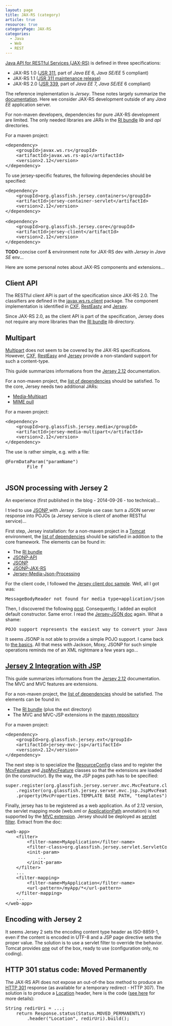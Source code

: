 ```yaml
---
layout: page
title: JAX-RS (category)
article: true
resource: true
categoryPage: JAX-RS
categories:
  - Java
  - Web
  - REST
---
```

<div>
<p>
<a href="https://jax-rs-spec.java.net/">Java API for RESTful Services (JAX-RS)</a> is defined in three specifications:
</p>
<ul>
	<li>JAX-RS 1.0 (<a href="https://jcp.org/en/jsr/detail?id=311">JSR 311</a>, part of <em>Java EE</em> 6, <em>Java SE/EE</em> 5 compliant)</li>
	<li>JAX-RS 1.1 (<a href="https://jcp.org/aboutJava/communityprocess/maintenance/jsr311/">JSR 311 maintenance release</a>)</li>
	<li>JAX-RS 2.0 (<a href="https://jcp.org/en/jsr/detail?id=339">JSR 339</a>, part of <em>Java EE</em> 7, <em>Java SE/EE</em> 6 compliant)</li>
</ul>
<p>
The reference implementation is <em>Jersey</em>. These notes largely summarize the <a href="https://jersey.java.net/documentation/latest/">documentation</a>. 	Here we consider JAX-RS development outside of any <em>Java EE</em> application server.
</p>
<p>
For non-maven developers, dependencies for pure JAX-RS development are limited. The only needed libraries are JARs in the <a href="https://jersey.java.net/download.html">RI bundle</a> <em>lib</em> and <em>api</em> directories.
</p>
<p>
For a maven project: 
</p>
<pre>&lt;dependency&gt;
    &lt;groupId&gt;javax.ws.rs&lt;/groupId&gt;
    &lt;artifactId&gt;javax.ws.rs-api&lt;/artifactId&gt;
    &lt;version&gt;2.12&lt;/version&gt;
&lt;/dependency&gt;</pre>
<p>
To use jersey-specific features, the following dependecies should be specified:
</p>
<pre>&lt;dependency&gt;
    &lt;groupId&gt;org.glassfish.jersey.containers&lt;/groupId&gt;
    &lt;artifactId&gt;jersey-container-servlet&lt;/artifactId&gt;
    &lt;version&gt;2.12&lt;/version&gt;
&lt;/dependency&gt;
<!-- For Jersey client-specific features -->
&lt;dependency&gt;
    &lt;groupId&gt;org.glassfish.jersey.core&lt;/groupId&gt;
    &lt;artifactId&gt;jersey-client&lt;/artifactId&gt;
    &lt;version&gt;2.12&lt;/version&gt;
&lt;/dependency&gt;</pre>
<p>
<b>TODO</b> concise conf & environment note for JAX-RS dev with <em>Jersey</em> in <em>Java SE</em> env...
</p>
<p>Here are some personal notes about JAX-RS components and extensions...</p>
</div>
<div>
<h2><a id="client-api">Client API</a></h2>
<p>
The RESTful client API is part of the specification since JAX-RS 2.0. The classifiers are defined in the <a href="http://docs.oracle.com/javaee/7/api/javax/ws/rs/client/package-summary.html">javax.ws.rs.client</a> package. The component implementation is identified in <a href="http://cxf.apache.org/docs/jax-rs-client-api.html">CXF</a>, <a href="http://docs.jboss.org/resteasy/docs/3.0-beta-3/userguide/html/RESTEasy_Client_Framework.html">RestEasty</a> and <a href="https://jersey.java.net/documentation/2.12/client.html">Jersey</a>.
</p>
<p>
Since JAX-RS 2.0, as the client API is part of the specification, Jersey does not require any more libraries than the <a href="https://jersey.java.net/download.html">RI bundle</a> <em>lib</em> directory.
</p>
</div>
<div>
<h2><a id="multipart">Multipart</a></h2>
<p>
<a href="http://www.w3.org/Protocols/rfc1341/7_2_Multipart.html">Multipart</a> does not seem to be covered by the JAX-RS specifications. However, <a href="http://cxf.apache.org/docs/jax-rs-multiparts.html#JAX-RSMultiparts-MultipartannotationandOptionalattachments">CXF</a>, <a href="http://docs.jboss.org/resteasy/docs/1.1.GA/userguide/html/Multipart.html">RestEasy</a> and <a href="https://jersey.java.net/apidocs/2.12/jersey/org/glassfish/jersey/media/multipart/package-summary.html">Jersey</a> provide a non-standard support for such a content-type.
</p>
<p>
This guide summarizes informations from the <a href="https://jersey.java.net/documentation/2.12/media.html#multipart">Jersey 2.12</a> documentation.
</p>
<p>
For a non-maven project, the <a href="https://jersey.java.net/project-info/2.12/jersey/project/jersey-media-multipart/dependencies.html">list of dependencies</a> should be satisfied. To the core, Jersey needs two additional JARs: 
</p>
<ul>
	<li><a href="http://repo1.maven.org/maven2/org/glassfish/jersey/media/jersey-media-multipart/">Media-Multipart</a></li>
	<li><a href="https://mimepull.java.net/">MIME pull</a></li>
</ul>
<p>
For a maven project: 
</p>
<pre>&lt;dependency&gt;
    &lt;groupId&gt;org.glassfish.jersey.media&lt;/groupId&gt;
    &lt;artifactId&gt;jersey-media-multipart&lt;/artifactId&gt;
    &lt;version&gt;2.12&lt;/version&gt;
&lt;/dependency&gt;</pre>
<p>
The use is rather simple, e.g. with a file:
</p>
<pre>@FormDataParam("paramName")
		File f
		</pre>
</div>
<div  itemprop="about" itemscope itemtype="http://schema.org/SoftwareApplication">
<h2><a id="jersey-json">JSON processing with Jersey 2</a></h2>
<!--
<p>See <a href="../../../note/json-processing-with-jersey">this note</a>.</p>
-->
<p>
An experience (first published in the blog - 2014-09-26 - too technical)...
</p>
<p>
I tried to use 
	<a itemprop="url" href="https://jersey.java.net/documentation/2.12/media.html#json.json-p">
		<span itemprop="name">JSONP
	</span>
	</a> with 
	<span itemprop="isPartOf" itemscope itemtype="http://schema.org/SoftwareApplication>
		<a itemprop="url" href="https://jersey.java.net/">
			<span itemprop="name"><em>Jersey</em></span>
		</a>
	</span>. 
	Simple use case: turn a JSON server response into POJOs (a Jersey service is client of another RESTful service)...
</p>
<p>
First step, Jersey installation: for a non-maven project in a <a href="http://tomcat.apache.org/">Tomcat</a> environment, the <a href="https://jersey.java.net/project-info/2.12/jersey/project/jersey-media-json-processing/dependencies.html">list of dependencies</a> should be satisfied in addition to the core framework. The elements can be found in:
</p>
<ul>
	<li>The <a itemprop="requirements" href="https://jersey.java.net/download.html">RI bundle</a> </li>
	<li><a itemprop="requirements" href="http://search.maven.org/remotecontent?filepath=javax/json/javax.json-api/1.0/javax.json-api-1.0.jar">JSONP-API</a></li>
	<li><a itemprop="requirements" href="http://search.maven.org/remotecontent?filepath=org/glassfish/javax.json/1.0.4/javax.json-1.0.4.jar">JSONP</a></li>
	<li><a itemprop="requirements" href="http://central.maven.org/maven2/org/glassfish/jsonp-jaxrs/1.0/jsonp-jaxrs-1.0.jar">JSONP-JAX-RS</a></li>
	<li><a itemprop="requirements" href="http://repo1.maven.org/maven2/org/glassfish/jersey/media/jersey-media-json-processing/">Jersey-Media-Json-Processing</a></li>
</ul>
<p>
For the client code, I followed the <a href="https://jersey.java.net/documentation/2.12/client.html#client.ex.formpost">Jersey client doc sample</a>. Well, all I got was: 
</p>
<pre>MessageBodyReader not found for media type=application/json</pre>
<p>
Then, I discovered the following <a href="https://blogs.oracle.com/groundside/entry/jax_rs_2_0_messagebodyreader">post</a>. Consequently, I added an explicit default constructor. Same error. I read the <a href="https://jersey.java.net/documentation/2.12/media.html#d0e6497">Jersey-JSON doc</a> again. What a shame: 
</p>
<pre>POJO support represents the easiest way to convert your Java Objects to JSON and back. Media modules that support this approach are MOXy and Jackson</pre>
<p>
It seems JSONP is not able to provide a simple POJO support. I came back to <a href="http://www.json.org/java/">the basics</a>. All that mess with Jackson, Moxy, JSONP for such simple operations reminds me of an XML nightmare a few years ago... 
</p>
</div>
<div>
<h2><a href="#jersey-mvc-jsp">Jersey 2 Integration with JSP</a></h2>
<p>
This guide summarizes informations from the <a href="https://jersey.java.net/documentation/2.12/mvc.html">Jersey 2.12</a> documentation. The MVC and MVC features are extensions.
</p>
<p>
For a non-maven project, the <a href="https://jersey.java.net/project-info/2.12/jersey/project/jersey-mvc-jsp/dependencies.html">list of dependencies</a> should be satisfied. The elements can be found in: 
</p>
<ul>
	<li>The <a href="https://jersey.java.net/download.html">RI bundle</a> (plus the ext directory)</li>
	<li>The MVC and MVC-JSP extensions in the <a href="http://repo1.maven.org/maven2/org/glassfish/jersey/ext/">maven repository</a></li>
</ul>
<p>
For a maven project: 
</p>
<pre>&lt;dependency&gt;
    &lt;groupId&gt;org.glassfish.jersey.ext&lt;/groupId&gt;
    &lt;artifactId&gt;jersey-mvc-jsp&lt;/artifactId&gt;
    &lt;version&gt;2.12&lt;/version&gt;
&lt;/dependency&gt;</pre>
<p>
The next step is to specialize the <a href="https://jersey.java.net/apidocs/2.0/jersey/org/glassfish/jersey/server/ResourceConfig.html">ResourceConfig</a> class and to register the <a href="https://jersey.java.net/apidocs/2.12/jersey/org/glassfish/jersey/server/mvc/MvcFeature.html">McvFeature</a> and <a href="https://jersey.java.net/apidocs/2.12/jersey/org/glassfish/jersey/server/mvc/jsp/JspMvcFeature.html">JspMvcFeature</a> classes so that the extensions are loaded (in the constructor). By the way, the JSP pages path has to be specified:
</p>
<pre>super.register(org.glassfish.jersey.server.mvc.MvcFeature.class)
    .register(org.glassfish.jersey.server.mvc.jsp.JspMvcFeature.class)
    .property(MvcProperties.TEMPLATE_BASE_PATH, "templates");</pre>
<p>
Finally, jersey has to be registered as a web application. As of 2.12 version, the servlet mapping mode (web.xml or <a href="https://jsr311.java.net/nonav/javadoc/javax/ws/rs/ApplicationPath.html">ApplicationPath</a> annotation) is not supported by the <a href="https://jersey.java.net/documentation/2.12/mvc.html#mvc.example.implicit.class">MVC extension</a>. Jersey should be deployed as <a href="https://jersey.java.net/documentation/2.12/deployment.html#deployment.servlet.2">servlet filter</a>. Extract from the doc: 
</p>
<pre>&lt;web-app&gt;
    &lt;filter&gt;
        &lt;filter-name&gt;MyApplication&lt;/filter-name&gt;
        &lt;filter-class&gt;org.glassfish.jersey.servlet.ServletContainer&lt;/filter-class&gt;
        &lt;init-param&gt;
            ...
        &lt;/init-param&gt;
    &lt;/filter&gt;
    ...
    &lt;filter-mapping&gt;
        &lt;filter-name&gt;MyApplication&lt;/filter-name&gt;
        &lt;url-pattern&gt;/myApp/*&lt;/url-pattern&gt;
    &lt;/filter-mapping&gt;
    ...
&lt;/web-app&gt;</pre>
</div>
<div>
<h2><a id="jersey-encoding">Encoding with Jersey 2</a></h2>
<p>
It seems Jersey 2 sets the encoding content type header as ISO-8859-1, even if the content is encoded in UTF-8 and a JSP page directive sets the proper value. The solution is to use a servlet filter to override the behavior. Tomcat provides <a href="https://tomcat.apache.org/tomcat-7.0-doc/api/org/apache/catalina/filters/SetCharacterEncodingFilter.html">one</a> out of the box, ready to use (configuration only, no coding).
</p>
</div>
<div>
<h2>HTTP 301 status code: Moved Permanently</h2>
<p>
The JAX-RS API does not expose an out-of-the box method to produce an <a href="http://en.wikipedia.org/wiki/HTTP_301">HTTP 301</a> response (as available for a temporary redirect - HTTP 307). The solution is to produce a <a href="http://en.wikipedia.org/wiki/HTTP_location">Location</a> header, here is the code (<a href="http://www.w3.org/Protocols/rfc2616/rfc2616-sec10.html#sec10.3.2">see here</a> for more details):
</p>
<pre>String redirUri = ...;
    return Response.status(Status.MOVED_PERMANENTLY)
        .header("Location", redirUri).build();
</pre>
</div>